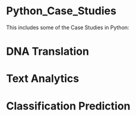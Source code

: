 # Python_Case_Studies

This includes some of the Case Studies in Python:
# DNA Translation
# Text Analytics
# Classification Prediction

